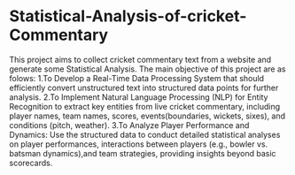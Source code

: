 # Statistical-Analysis-of-cricket-Commentary
This project aims to collect cricket commentary text from a website and generate some Statistical Analysis. The main objective of this project are as folows:
1.To Develop a Real-Time Data Processing System that should efficiently convert unstructured text into structured data points for further analysis.
2.To Implement Natural Language Processing (NLP) for Entity Recognition to extract key entities from live cricket commentary, including player names, team names, scores, events(boundaries, wickets, sixes),
and conditions (pitch, weather).
3.To Analyze Player Performance and Dynamics: Use the structured data to conduct detailed statistical analyses on player performances, interactions between players (e.g., bowler vs. batsman dynamics),and team 
strategies, providing insights beyond basic scorecards.
